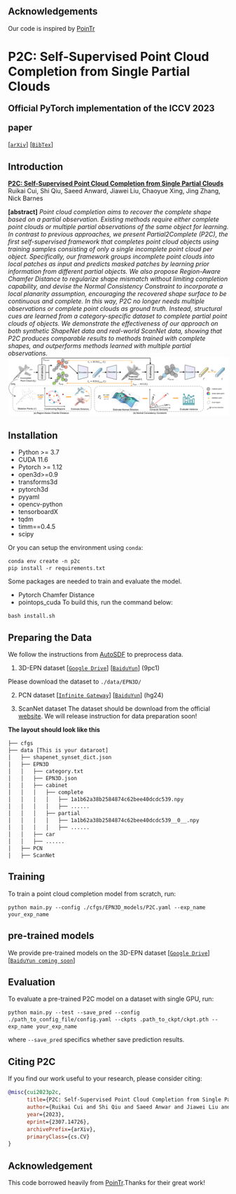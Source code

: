 ## Acknowledgements

Our code is inspired by [PoinTr](https://github.com/yuxumin/PoinTr)
# P2C: Self-Supervised Point Cloud Completion from Single Partial Clouds<br><sub><sub>Official PyTorch implementation of the ICCV 2023 paper</sub></sub>
[[`arXiv`](https://arxiv.org/abs/2307.14726)]
[[`BibTex`](#citation)]


## Introduction
[**P2C: Self-Supervised Point Cloud Completion from Single Partial Clouds**](https://arxiv.org/abs/2307.14726)<br>
Ruikai Cui, Shi Qiu, Saeed Anward, Jiawei Liu, Chaoyue Xing, Jing Zhang, Nick Barnes

**[abstract]** *Point cloud completion aims to recover the complete shape based on a partial observation. Existing methods require either complete point clouds or multiple partial observations of the same object for learning. In contrast to previous approaches, we present Partial2Complete (P2C), the first self-supervised framework that completes point cloud objects using training samples consisting of only a single incomplete point cloud per object. Specifically, our framework groups incomplete point clouds into local patches as input and predicts masked patches by learning prior information from different partial objects. We also propose Region-Aware Chamfer Distance to regularize shape mismatch without limiting completion capability, and devise the Normal Consistency Constraint to incorporate a local planarity assumption, encouraging the recovered shape surface to be continuous and complete. In this way, P2C no longer needs multiple observations or complete point clouds as ground truth. Instead, structural cues are learned from a category-specific dataset to complete partial point clouds of objects. We demonstrate the effectiveness of our approach on both synthetic ShapeNet data and real-world ScanNet data, showing that P2C produces comparable results to methods trained with complete shapes, and outperforms methods learned with multiple partial observations.*
![Framework image](./assets/pipeline.png)


## Installation

- Python >= 3.7
- CUDA 11.6
- Pytorch >= 1.12
- open3d>=0.9
- transforms3d
- pytorch3d
- pyyaml
- opencv-python
- tensorboardX
- tqdm
- timm==0.4.5
- scipy

Or you can setup the environment using `conda`:
```
conda env create -n p2c
pip install -r requirements.txt
```

Some packages are needed to train and evaluate the model.
- Pytorch Chamfer Distance
- pointops_cuda
To build this, run the command below:
```
bash install.sh
```


## Preparing the Data

We follow the instructions from [AutoSDF](https://github.com/yccyenchicheng/AutoSDF) to preprocess data.

1. 3D-EPN dataset [[`Google Drive`](https://drive.google.com/file/d/1-oA4pYO7fidspqtF822kCpbXBs-SlFMC/view?usp=sharing)] [[`BaiduYun`](https://pan.baidu.com/s/1AIAP3V7B-cEEglSWp0oPxg)] (9pc1)

Please download the dataset to `./data/EPN3D/`

2. PCN dataset [[`Infinite Gateway`](https://gateway.infinitescript.com/s/ShapeNetCompletion)] [[`BaiduYun`](https://pan.baidu.com/share/init?surl=Oj-2F_eHMopLF2CWnd8T3A)] (hg24)

3. ScanNet dataset  The dataset should be download from the official [website](http://www.scan-net.org/). We will release instruction for data preparation soon!

**The layout should look like this**
```
├── cfgs
├── data [This is your dataroot]
│   ├── shapenet_synset_dict.json
│   ├── EPN3D
│   │   ├── category.txt
│   │   ├── EPN3D.json
│   │   ├── cabinet
│   │   │   ├── complete
│   │   │   │   ├── 1a1b62a38b2584874c62bee40dcdc539.npy
│   │   │   │   ├── ......
│   │   │   ├── partial
│   │   │   │   ├── 1a1b62a38b2584874c62bee40dcdc539__0__.npy
│   │   │   │   ├── ......
│   │   ├── car
│   │   ├── ......
│   ├── PCN
│   ├── ScanNet
```


## Training
To train a point cloud completion model from scratch, run:

```
python main.py --config ./cfgs/EPN3D_models/P2C.yaml --exp_name your_exp_name
```

## pre-trained models

We provide pre-trained models on the 3D-EPN dataset
 [[`Google Drive`](https://drive.google.com/file/d/1Cj2E2bhx7WsKxg1FMBysJajt4xIL8PD4/view?usp=sharing)] [[`BaiduYun coming soon`](#comingsoon)]
<!-- We provide pre-trained models on the 3D-EPN dataset [[`Google Drive`](https://drive.google.com/file/d/1Cj2E2bhx7WsKxg1FMBysJajt4xIL8PD4/view?usp=sharing)] [[`BaiduYun`]()] -->

## Evaluation
To evaluate a pre-trained P2C model on a dataset with single GPU, run:
```
python main.py --test --save_pred --config ./path_to_config_file/config.yaml --ckpts .path_to_ckpt/ckpt.pth --exp_name your_exp_name
```
where `--save_pred` specifics whether save prediction results.



## <a name="citation"></a>Citing P2C

If you find our work useful to your research, please consider citing:

```BibTeX
@misc{cui2023p2c,
      title={P2C: Self-Supervised Point Cloud Completion from Single Partial Clouds},
      author={Ruikai Cui and Shi Qiu and Saeed Anwar and Jiawei Liu and Chaoyue Xing and Jing Zhang and Nick Barnes},
      year={2023},
      eprint={2307.14726},
      archivePrefix={arXiv},
      primaryClass={cs.CV}
}
```

## Acknowledgement
This code borrowed heavily from [PoinTr](https://github.com/yuxumin/PoinTr).Thanks for their great work!
